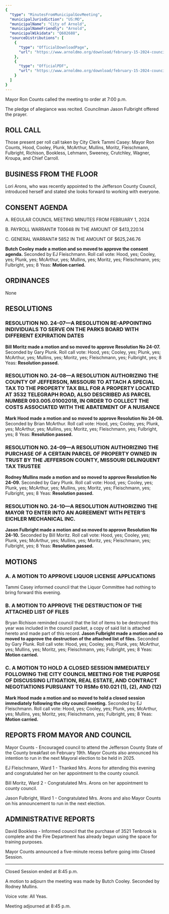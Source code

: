 ```yaml
---
{
  "type": "MinutesFromMunicipalGovMeeting",
  "municipalJurisdiction": "US:MO",
  "municipalName": "City of Arnold",
  "municipalNameFriendly": "Arnold",
  "municipalWikidata": "Q602688",
  "sourceDistributions": [
    {
      "type": "OfficialDownloadPage",
      "url": "https://www.arnoldmo.org/download/february-15-2024-council-meeting-minutes/"
    },
    {
      "type": "OfficialPDF",
      "url": "https://www.arnoldmo.org/download/february-15-2024-council-meeting-minutes/?ind=1709914831971&filename=02_15_2024.pdf&wpdmdl=26889&refresh=6603417d5bc9c1711489405"
    }
  ]
}
---
```


Mayor Ron Counts called the meeting to order at 7:00 p.m.

The pledge of allegiance was recited. Councilman Jason Fulbright offered the prayer.

## ROLL CALL

Those present per roll call taken by City Clerk Tammi Casey: Mayor Ron Counts, Hood, Cooley, Plunk, McArthur, Mullins, Moritz, Fleischmann, Fulbright, Richison, Bookless, Lehmann, Sweeney, Crutchley, Wagner, Kroupa, and Chief Carroll.

## BUSINESS FROM THE FLOOR

Lori Arons, who was recently appointed to the Jefferson County Council, introduced herself and stated she looks forward to working with everyone.

## CONSENT AGENDA

A. REGULAR COUNCIL MEETING MINUTES FROM FEBRUARY 1, 2024

B. PAYROLL WARRANT# T00648 IN THE AMOUNT OF $413,220.14

C. GENERAL WARRANT# 5852 IN THE AMOUNT OF $625,246.76

**Butch Cooley made a motion and so moved to approve the consent agenda.** Seconded by EJ Fleischmann. Roll call vote: Hood, yes; Cooley, yes; Plunk, yes; McArthur, yes; Mullins, yes; Moritz, yes; Fleischmann, yes; Fulbright, yes; 8 Yeas: **Motion carried.**

## ORDINANCES

None

## RESOLUTIONS

### RESOLUTION NO. 24-07—A RESOLUTION RE-APPOINTING INDIVIDUALS TO SERVE ON THE PARKS BOARD WITH DIFFERENT EXPIRATION DATES

**Bill Moritz made a motion and so moved to approve Resolution No 24-07.** Seconded by Gary Plunk. Roll call vote: Hood, yes; Cooley, yes; Plunk, yes; McArthur, yes; Mullins, yes; Moritz, yes; Fleischmann, yes; Fulbright, yes; 8 Yeas: **Resolution passed.**

### RESOLUTION NO. 24-08—A RESOLUTION AUTHORIZING THE COUNTY OF JEFFERSON, MISSOURI TO ATTACH A SPECIAL TAX TO THE PROPERTY TAX BILL FOR A PROPERTY LOCATED AT 3532 TELEGRAPH ROAD, ALSO DESCRIBED AS PARCEL NUMBER 093.005.01002018, IN ORDER TO COLLECT THE COSTS ASSOCIATED WITH THE ABATEMENT OF A NUISANCE

**Mark Hood made a motion and so moved to approve Resolution No 24-08.** Seconded by Brian McArthur. Roll call vote: Hood, yes; Cooley, yes; Plunk, yes; McArthur, yes; Mullins, yes; Moritz, yes; Fleischmann, yes; Fulbright, yes; 8 Yeas: **Resolution passed.**

### RESOLUTION NO. 24-09—A RESOLUTION AUTHORIZING THE PURCHASE OF A CERTAIN PARCEL OF PROPERTY OWNED IN TRUST BY THE JEFFERSON COUNTY, MISSOURI DELINQUENT TAX TRUSTEE

**Rodney Mullins made a motion and so moved to approve Resolution No 24-09.** Seconded by Gary Plunk. Roll call vote: Hood, yes; Cooley, yes; Plunk, yes; McArthur, yes; Mullins, yes; Moritz, yes; Fleischmann, yes; Fulbright, yes; 8 Yeas: **Resolution passed.**

### RESOLUTION NO. 24-10—A RESOLUTION AUTHORIZING THE MAYOR TO ENTER INTO AN AGREEMENT WITH PETER'S EICHLER MECHANICAL INC.

**Jason Fulbright made a motion and so moved to approve Resolution No 24-10.** Seconded by Bill Moritz. Roll call vote: Hood, yes; Cooley, yes; Plunk, yes; McArthur, yes; Mullins, yes; Moritz, yes; Fleischmann, yes; Fulbright, yes; 8 Yeas: **Resolution passed.**

## MOTIONS

### A. A MOTION TO APPROVE LIQUOR LICENSE APPLICATIONS

Tammi Casey informed council that the Liquor Committee had nothing to bring forward this evening.

### B. A MOTION TO APPROVE THE DESTRUCTION OF THE ATTACHED LIST OF FILES

Bryan Richison reminded council that the list of items to be destroyed this year was included in the council packet, a copy of said list is attached hereto and made part of this record. **Jason Fulbright made a motion and so moved to approve the destruction of the attached list of files.** Seconded by Gary Plunk. Roll call vote: Hood, yes; Cooley, yes; Plunk, yes; McArthur, yes; Mullins, yes; Moritz, yes; Fleischmann, yes; Fulbright, yes; 8 Yeas: **Motion carried.**

### C. A MOTION TO HOLD A CLOSED SESSION IMMEDIATELY FOLLOWING THE CITY COUNCIL MEETING FOR THE PURPOSE OF DISCUSSING LITIGATION, REAL ESTATE, AND CONTRACT NEGOTIATIONS PURSUANT TO RSMo 610.021 (1), (2), AND (12)

**Mark Hood made a motion and so moved to hold a closed session immediately following the city council meeting.** Seconded by EJ Fleischmann. Roll call vote: Hood, yes; Cooley, yes; Plunk, yes; McArthur, yes; Mullins, yes; Moritz, yes; Fleischmann, yes; Fulbright, yes; 8 Yeas: **Motion carried.**

## REPORTS FROM MAYOR AND COUNCIL

Mayor Counts - Encouraged council to attend the Jefferson County State of the County breakfast on February 19th. Mayor Counts also announced his intention to run in the next Mayoral election to be held in 2025.

EJ Fleischmann, Ward 1 - Thanked Mrs. Arons for attending this evening and congratulated her on her appointment to the county council.

Bill Moritz, Ward 2 - Congratulated Mrs. Arons on her appointment to county council.

Jason Fulbright, Ward 1 - Congratulated Mrs. Arons and also Mayor Counts on his announcement to run in the next election.

## ADMINISTRATIVE REPORTS

David Bookless - Informed council that the purchase of 3521 Tenbrook is complete and the Fire Department has already begun using the space for training purposes.

Mayor Counts announced a five-minute recess before going into Closed Session.

---

Closed Session ended at 8:45 p.m.

A motion to adjourn the meeting was made by Butch Cooley. Seconded by Rodney Mullins.

Voice vote: All Yeas.

Meeting adjourned at 8:45 p.m.
